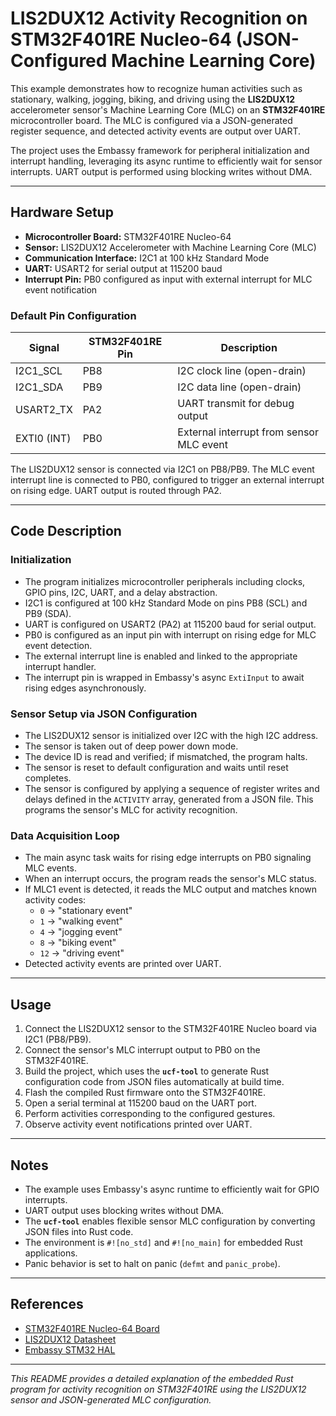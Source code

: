 # LIS2DUX12 Activity Recognition on STM32F401RE Nucleo-64 (JSON-Configured Machine Learning Core)

This example demonstrates how to recognize human activities such as stationary, walking, jogging, biking, and driving using the **LIS2DUX12** accelerometer sensor's Machine Learning Core (MLC) on an **STM32F401RE** microcontroller board. The MLC is configured via a JSON-generated register sequence, and detected activity events are output over UART.

The project uses the Embassy framework for peripheral initialization and interrupt handling, leveraging its async runtime to efficiently wait for sensor interrupts. UART output is performed using blocking writes without DMA.

---

## Hardware Setup

- **Microcontroller Board:** STM32F401RE Nucleo-64
- **Sensor:** LIS2DUX12 Accelerometer with Machine Learning Core (MLC)
- **Communication Interface:** I2C1 at 100 kHz Standard Mode
- **UART:** USART2 for serial output at 115200 baud
- **Interrupt Pin:** PB0 configured as input with external interrupt for MLC event notification

### Default Pin Configuration

| Signal       | STM32F401RE Pin | Description                      |
|--------------|-----------------|---------------------------------|
| I2C1_SCL     | PB8             | I2C clock line (open-drain)     |
| I2C1_SDA     | PB9             | I2C data line (open-drain)      |
| USART2_TX    | PA2             | UART transmit for debug output  |
| EXTI0 (INT)  | PB0             | External interrupt from sensor MLC event |

The LIS2DUX12 sensor is connected via I2C1 on PB8/PB9. The MLC event interrupt line is connected to PB0, configured to trigger an external interrupt on rising edge. UART output is routed through PA2.

---

## Code Description

### Initialization

- The program initializes microcontroller peripherals including clocks, GPIO pins, I2C, UART, and a delay abstraction.
- I2C1 is configured at 100 kHz Standard Mode on pins PB8 (SCL) and PB9 (SDA).
- UART is configured on USART2 (PA2) at 115200 baud for serial output.
- PB0 is configured as an input pin with interrupt on rising edge for MLC event detection.
- The external interrupt line is enabled and linked to the appropriate interrupt handler.
- The interrupt pin is wrapped in Embassy's async `ExtiInput` to await rising edges asynchronously.

### Sensor Setup via JSON Configuration

- The LIS2DUX12 sensor is initialized over I2C with the high I2C address.
- The sensor is taken out of deep power down mode.
- The device ID is read and verified; if mismatched, the program halts.
- The sensor is reset to default configuration and waits until reset completes.
- The sensor is configured by applying a sequence of register writes and delays defined in the `ACTIVITY` array, generated from a JSON file. This programs the sensor's MLC for activity recognition.

### Data Acquisition Loop

- The main async task waits for rising edge interrupts on PB0 signaling MLC events.
- When an interrupt occurs, the program reads the sensor's MLC status.
- If MLC1 event is detected, it reads the MLC output and matches known activity codes:
  - `0` → "stationary event"
  - `1` → "walking event"
  - `4` → "jogging event"
  - `8` → "biking event"
  - `12` → "driving event"
- Detected activity events are printed over UART.

---

## Usage

1. Connect the LIS2DUX12 sensor to the STM32F401RE Nucleo board via I2C1 (PB8/PB9).
2. Connect the sensor's MLC interrupt output to PB0 on the STM32F401RE.
3. Build the project, which uses the **`ucf-tool`** to generate Rust configuration code from JSON files automatically at build time.
4. Flash the compiled Rust firmware onto the STM32F401RE.
5. Open a serial terminal at 115200 baud on the UART port.
6. Perform activities corresponding to the configured gestures.
7. Observe activity event notifications printed over UART.

---

## Notes

- The example uses Embassy's async runtime to efficiently wait for GPIO interrupts.
- UART output uses blocking writes without DMA.
- The **`ucf-tool`** enables flexible sensor MLC configuration by converting JSON files into Rust code.
- The environment is `#![no_std]` and `#![no_main]` for embedded Rust applications.
- Panic behavior is set to halt on panic (`defmt` and `panic_probe`).

---

## References

- [STM32F401RE Nucleo-64 Board](https://www.st.com/en/evaluation-tools/nucleo-f401re.html)
- [LIS2DUX12 Datasheet](https://www.st.com/resource/en/datasheet/lis2dux12.pdf)
- [Embassy STM32 HAL](https://docs.rs/embassy-stm32)

---

*This README provides a detailed explanation of the embedded Rust program for activity recognition on STM32F401RE using the LIS2DUX12 sensor and JSON-generated MLC configuration.*
